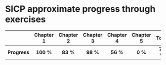 # SICP approximate progress through exercises
|      |**Chapter 1**|**Chapter 2**|**Chapter 3**|**Chapter 4**|**Chapter 5**|**Total**|
|:----:|:----:|:----:|:----:|:----:|:----:|:----:|
|**Progress**|**100 %**|**83 %**|**98 %**|**56 %**|**0 %**|**71 %**|
